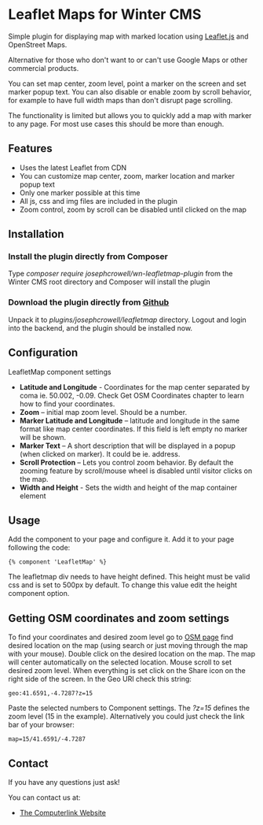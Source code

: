# Leaflet Maps for Winter CMS

Simple plugin for displaying map with marked location using [Leaflet.js](http://leafletjs.com) and OpenStreet Maps.

Alternative for those who don't want to or can't use Google Maps or other commercial products.

You can set map center,  zoom level,  point a marker on the screen and set marker popup text. You can also disable or enable zoom by scroll behavior, for example to have full width maps than don't disrupt page scrolling.

The functionality is limited but allows you to quickly add a map with marker to any page.
For most use cases this should be more than enough.

## Features

* Uses the latest Leaflet from CDN
* You can customize map center, zoom, marker location and marker popup text
* Only one marker possible at this time
* All js, css and img files are included in the plugin
* Zoom control, zoom by scroll can be disabled until clicked on the map

## Installation

### Install the plugin directly from Composer

Type *composer require josephcrowell/wn-leafletmap-plugin* from the Winter CMS root directory and Composer will install the plugin

### Download the plugin directly from [Github](https://github.com/josephcrowell/wn-leafletmap-plugin)

Unpack it to *plugins/josephcrowell/leafletmap* directory. Logout and login into the backend, and the plugin should be installed now.

## Configuration

LeafletMap component settings

* **Latitude and Longitude** - Coordinates for the map center separated by coma ie. 50.002, -0.09. Check Get OSM Coordinates chapter to learn how to find your coordinates.
* **Zoom** – initial map zoom level. Should be a number.
* **Marker Latitude and Longitude** – latitude and longitude in the same format like map center coordinates. If this field is left empty no marker will be shown.
* **Marker Text** –  A short description that will be displayed  in a popup (when clicked on marker). It could be ie. address.
* **Scroll Protection** – Lets you control zoom behavior. By default the zooming feature by scroll/mouse wheel is disabled until visitor clicks on the map.
* **Width and Height** - Sets the width and height of the map container element

## Usage

Add the component to your page and configure it.
Add it to your page following the code:

``` twig
{% component 'LeafletMap' %}
```

The leafletmap div needs to have height defined. This height must be valid css and is set to 500px by default.
To change this value edit the height component option.

## Getting OSM coordinates and zoom settings

To find your coordinates and desired zoom level go to [OSM page](https://www.openstreetmap.org)
find desired location on the map (using search or just moving through the map with your mouse).
Double click on the desired location on the map.
The map will center automatically on the selected location.
Mouse scroll to set desired zoom level.
When everything is set click on the Share icon on the right side of the screen.
In the Geo URI check this string:

```
geo:41.6591,-4.7287?z=15
```

Paste the selected numbers to Component settings. The *?z=15* defines the zoom level (15 in the example).
Alternatively you could just check the link bar of your browser:

```
map=15/41.6591/-4.7287
```

## Contact

If you have any questions just ask!

 You can contact us at:

* [The Computerlink Website](http://computerlink.com.au)
